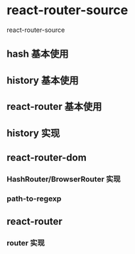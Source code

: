 # react-router-source

react-router-source

## hash 基本使用

## history 基本使用

## react-router 基本使用

## history 实现

## react-router-dom

### HashRouter/BrowserRouter 实现

### path-to-regexp

## react-router

### router 实现
